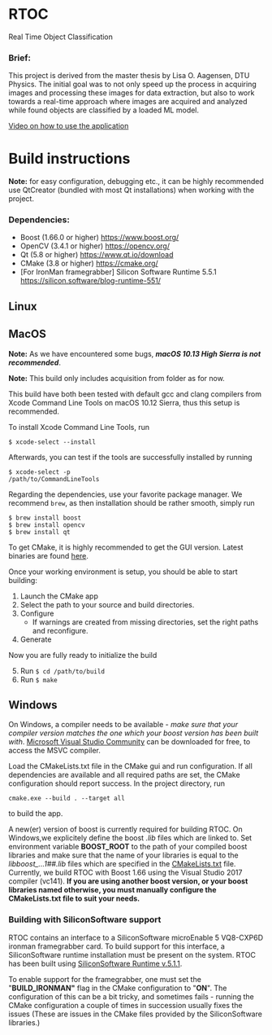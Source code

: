 # RTOC
Real Time Object Classification



### Brief:

This project is derived from the master thesis by Lisa O. Aagensen, DTU Physics. The initial goal was to not only speed up the process in acquiring images and processing these images for data extraction, but also to work towards a real-time approach where images are acquired and analyzed while found objects are classified by a loaded ML model.

[Video on how to use the application](https://www.youtube.com/watch?v=9l0NIpTe4tE)


# Build instructions
**Note:** for easy configuration, debugging etc., it can be highly recommended use QtCreator (bundled with most Qt installations) when working with the project.
### Dependencies:
 - Boost (1.66.0 or higher) https://www.boost.org/
 - OpenCV (3.4.1 or higher) https://opencv.org/
 - Qt (5.8 or higher) https://www.qt.io/download
 - CMake (3.8 or higher) https://cmake.org/
 - [For IronMan framegrabber] Silicon Software Runtime 5.5.1 https://silicon.software/blog-runtime-551/

## Linux


## MacOS
**Note:**
As we have encountered some bugs, _**macOS 10.13 High Sierra is not recommended**_.

**Note:**
This build only includes acquisition from folder as for now.

This build have both been tested with default gcc and clang compilers from Xcode Command Line Tools on macOS 10.12 Sierra, thus this setup is recommended.

To install Xcode Command Line Tools, run
```
$ xcode-select --install
```
Afterwards, you can test if the tools are successfully installed by running
```
$ xcode-select -p
/path/to/CommandLineTools
```

Regarding the dependencies, use your favorite package manager. We recommend ```brew```, as then installation should be rather smooth, simply run

```
$ brew install boost
$ brew install opencv
$ brew install qt
```

To get CMake, it is highly recommended to get the GUI version. Latest binaries are found [here](https://cmake.org/download/).

Once your working environment is setup, you should be able to start building:

1. Launch the CMake app
2. Select the path to your source and build directories.
3. Configure
    - If warnings are created from missing directories, set the right paths and reconfigure.
4. Generate

Now you are fully ready to initialize the build

5. Run ```$ cd /path/to/build```
6. Run ```$ make```


## Windows
On Windows, a compiler needs to be available - *make sure that your compiler version matches the one which your boost version has been built with*. [Microsoft Visual Studio Community](https://visualstudio.microsoft.com/vs/community/) can be downloaded for free, to access the MSVC compiler.

Load the CMakeLists.txt file in the CMake gui and run configuration. If all dependencies are available and all required paths are set,  the CMake configuration should report success. In the project directory, run
 ```
 cmake.exe --build . --target all
 ``` 
 to build the app. 

A new(er) version of boost is currently required for building RTOC. On Windows,we explicitely define the boost *.lib* files which are linked to. Set environment variable **BOOST_ROOT** to the path of your compiled boost libraries and make sure that the name of your libraries is equal to the *libboost_..._1_##.lib* files which are specified in the [CMakeLists.txt](CMakeLists.txt) file. Currently, we build RTOC with Boost 1.66 using the Visual Studio 2017 compiler (vc141). **If you are using another boost version, or your boost libraries named otherwise, you must manually configure the CMakeLists.txt file to suit your needs.**

### Building with SiliconSoftware support
RTOC contains an interface to a SiliconSoftware microEnable 5 VQ8-CXP6D ironman framegrabber card. To build support for this interface, a SiliconSoftware runtime installation must be present on the system. RTOC has been built using [SiliconSoftware Runtime v.5.1.1](thttps://silicon.software/blog-runtime-551/).

To enable support for the framegrabber, one must set the "**BUILD_IRONMAN"** flag in the CMake configuration to "**ON**". The configuration of this can be a bit tricky, and sometimes fails - running the CMake configuration a couple of times in succession usually fixes the issues (These are issues in the CMake files provided by the SiliconSoftware libraries.)
